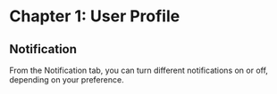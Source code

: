 # Chapter 1: User Profile
## Notification

From the Notification tab, you can turn different notifications on or off, depending on your preference.